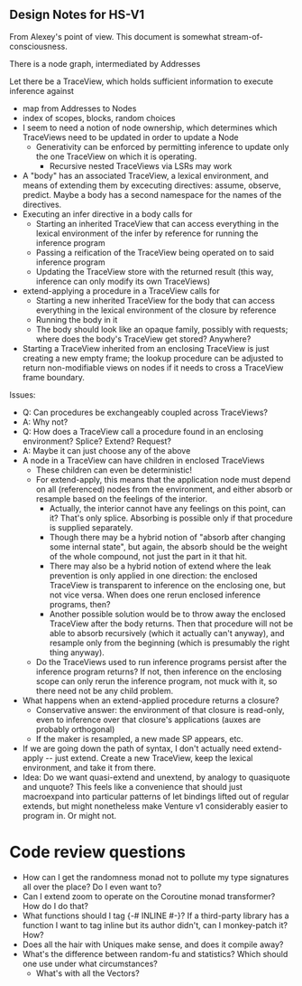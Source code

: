 Design Notes for HS-V1
----------------------

From Alexey's point of view.  This document is somewhat stream-of-consciousness.

There is a node graph, intermediated by Addresses

Let there be a TraceView, which holds sufficient information to
execute inference against
- map from Addresses to Nodes
- index of scopes, blocks, random choices
- I seem to need a notion of node ownership, which determines which
  TraceViews need to be updated in order to update a Node
    - Generativity can be enforced by permitting inference to update
      only the one TraceView on which it is operating.
        - Recursive nested TraceViews via LSRs may work
- A "body" has an associated TraceView, a lexical environment, and
  means of extending them by excecuting directives: assume, observe,
  predict.  Maybe a body has a second namespace for the names of the
  directives.
- Executing an infer directive in a body calls for
    - Starting an inherited TraceView that can access everything in
      the lexical environment of the infer by reference for running
      the inference program
    - Passing a reification of the TraceView being operated on to said
      inference program
    - Updating the TraceView store with the returned result (this way,
      inference can only modify its own TraceViews)
- extend-applying a procedure in a TraceView calls for
    - Starting a new inherited TraceView for the body that can access
      everything in the lexical environment of the closure by reference
    - Running the body in it
    - The body should look like an opaque family, possibly with
      requests; where does the body's TraceView get stored?  Anywhere?
- Starting a TraceView inherited from an enclosing TraceView is just
  creating a new empty frame; the lookup procedure can be adjusted
  to return non-modifiable views on nodes if it needs to cross a
  TraceView frame boundary.

Issues:
- Q: Can procedures be exchangeably coupled across TraceViews?
- A: Why not?
- Q: How does a TraceView call a procedure found in an enclosing
     environment?  Splice?  Extend?  Request?
- A: Maybe it can just choose any of the above
- A node in a TraceView can have children in enclosed TraceViews
    - These children can even be deterministic!
    - For extend-apply, this means that the application node must
      depend on all (referenced) nodes from the environment, and
      either absorb or resample based on the feelings of the interior.
        - Actually, the interior cannot have any feelings on this point,
          can it?  That's only splice.  Absorbing is possible only if
          that procedure is supplied separately.
        - Though there may be a hybrid notion of "absorb after changing
          some internal state", but again, the absorb should be the
          weight of the whole compound, not just the part in it that hit.
        - There may also be a hybrid notion of extend where the leak
          prevention is only applied in one direction: the enclosed
          TraceView is transparent to inference on the enclosing one,
          but not vice versa.  When does one rerun enclosed inference
          programs, then?
        - Another possible solution would be to throw away the enclosed
          TraceView after the body returns.  Then that procedure will
          not be able to absorb recursively (which it actually can't
          anyway), and resample only from the beginning (which is
          presumably the right thing anyway).
    - Do the TraceViews used to run inference programs persist after
      the inference program returns?  If not, then inference on the
      enclosing scope can only rerun the inference program, not muck
      with it, so there need not be any child problem.
- What happens when an extend-applied procedure returns a closure?
    - Conservative answer: the environment of that closure is
      read-only, even to inference over that closure's applications
      (auxes are probably orthogonal)
    - If the maker is resampled, a new made SP appears, etc.
- If we are going down the path of syntax, I don't actually need
  extend-apply -- just extend.  Create a new TraceView, keep the
  lexical environment, and take it from there.
- Idea: Do we want quasi-extend and unextend, by analogy to
  quasiquote and unquote?  This feels like a convenience that should
  just macroexpand into particular patterns of let bindings lifted
  out of regular extends, but might nonetheless make Venture v1
  considerably easier to program in.  Or might not.

Code review questions
=====================

- How can I get the randomness monad not to pollute my type signatures
  all over the place?  Do I even want to?
- Can I extend zoom to operate on the Coroutine monad transformer?
  How do I do that?
- What functions should I tag {-# INLINE #-}?  If a third-party
  library has a function I want to tag inline but its author didn't,
  can I monkey-patch it?  How?
- Does all the hair with Uniques make sense, and does it compile away?
- What's the difference between random-fu and statistics?  Which
  should one use under what circumstances?
    - What's with all the Vectors?
